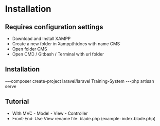 # Installation
## Requires configuration settings
- Download and Install XAMPP
- Create a new folder in Xampp/htdocs with name CMS
- Open folder CMS
- Open CMD / Gitbash / Terminal with url folder

## Installation
---composer create-project laravel/laravel Training-System
---php artisan serve
  

## Tutorial
- With MVC - Model - View - Controller
- Front-End: Use View rename file .blade.php (example: index.blade.php)
